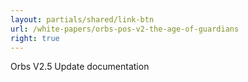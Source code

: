 ```yaml
---
layout: partials/shared/link-btn
url: /white-papers/orbs-pos-v2-the-age-of-guardians
right: true
---
```


Orbs V2.5 Update documentation

